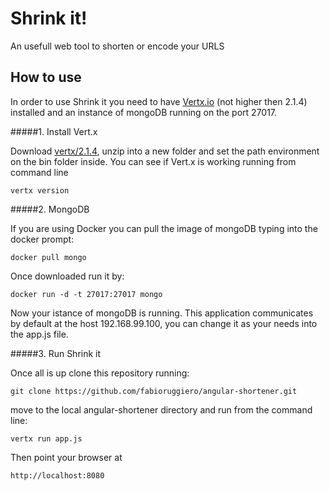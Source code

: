Shrink it!
==========

An usefull web tool to shorten or encode your URLS


How to use
---
In order to use Shrink it you need to have [Vertx.io](http://vertx.io/vertx2/) (not higher then 2.1.4) 
installed and an instance of mongoDB running on the port 27017.


#####1. Install Vert.x

Download [vertx/2.1.4](https://bintray.com/vertx/downloads/distribution/2.1.4), unzip into a new folder 
and set the path environment on the bin folder inside.
You can see if Vert.x is working running from command line 

```
vertx version
```


#####2. MongoDB 

If you are using Docker you can pull the image of mongoDB typing into the docker prompt:

```
docker pull mongo
```

Once downloaded run it by: 

```
docker run -d -t 27017:27017 mongo
```

Now your istance of mongoDB is running. This application communicates by default at the host 192.168.99.100, 
you can change it as your needs into the app.js file. 



#####3. Run Shrink it 

Once all is up clone this repository running: 

```
git clone https://github.com/fabioruggiero/angular-shortener.git
```

move to the local angular-shortener directory and run from the command line: 

```
vertx run app.js
```

Then point your browser at 

```bash
http://localhost:8080
```
